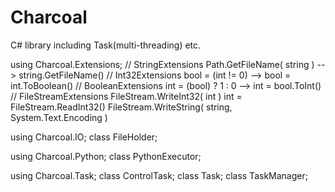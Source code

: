 # Charcoal
C# library including Task(multi-threading) etc.

using Charcoal.Extensions;
  // StringExtensions
    Path.GetFileName( string ) --> string.GetFileName()
  // Int32Extensions
    bool = (int != 0) --> bool = int.ToBoolean()
  // BooleanExtensions
    int = (bool) ? 1 : 0 --> int = bool.ToInt()
  // FileStreamExtensions
    FileStream.WriteInt32( int )
    int = FileStream.ReadInt32()
    FileStream.WriteString( string, System.Text.Encoding )

using Charcoal.IO;
  class FileHolder;

using Charcoal.Python;
  class PythonExecutor;

using Charcoal.Task;
  class ControlTask;
  class Task;
  class TaskManager;
